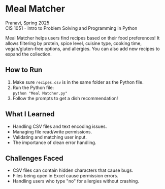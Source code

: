 # Meal Matcher
Pranavi, Spring 2025  
CIS 1051 - Intro to Problem Solving and Programming in Python

Meal Matcher helps users find recipes based on their food preferences! It allows filtering by protein, spice level, cuisine type, cooking time, vegan/gluten-free options, and allergies. You can also add new recipes to expand the collection.

## How to Run
1. Make sure `recipes.csv` is in the same folder as the Python file.
2. Run the Python file:  
   `python "Meal Matcher.py"`
3. Follow the prompts to get a dish recommendation!

## What I Learned
- Handling CSV files and text encoding issues.
- Managing file read/write permissions.
- Validating and matching user input.
- The importance of clean error handling.

## Challenges Faced
- CSV files can contain hidden characters that cause bugs.
- Files being open in Excel cause permission errors.
- Handling users who type "no" for allergies without crashing.
